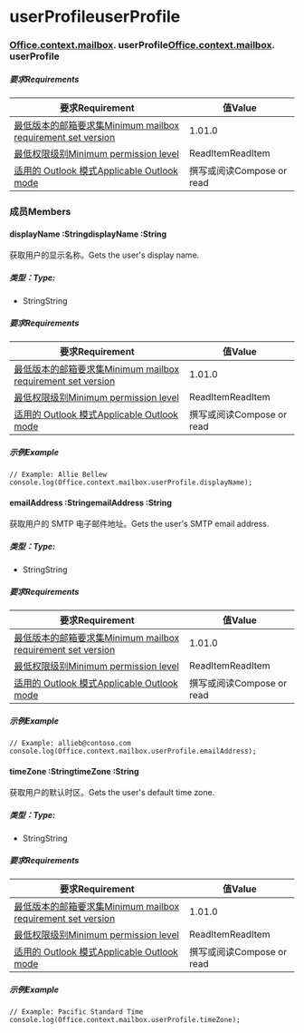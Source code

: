 
# <a name="userprofile"></a><span data-ttu-id="74852-101">userProfile</span><span class="sxs-lookup"><span data-stu-id="74852-101">userProfile</span></span>

### <span data-ttu-id="74852-p101">[Office](Office.md)[.context](Office.context.md)[.mailbox](Office.context.mailbox.md). userProfile</span><span class="sxs-lookup"><span data-stu-id="74852-p101">[Office](Office.md)[.context](Office.context.md)[.mailbox](Office.context.mailbox.md). userProfile</span></span>

##### <a name="requirements"></a><span data-ttu-id="74852-104">要求</span><span class="sxs-lookup"><span data-stu-id="74852-104">Requirements</span></span>

|<span data-ttu-id="74852-105">要求</span><span class="sxs-lookup"><span data-stu-id="74852-105">Requirement</span></span>| <span data-ttu-id="74852-106">值</span><span class="sxs-lookup"><span data-stu-id="74852-106">Value</span></span>|
|---|---|
|[<span data-ttu-id="74852-107">最低版本的邮箱要求集</span><span class="sxs-lookup"><span data-stu-id="74852-107">Minimum mailbox requirement set version</span></span>](/javascript/office/requirement-sets/outlook-api-requirement-sets)| <span data-ttu-id="74852-108">1.0</span><span class="sxs-lookup"><span data-stu-id="74852-108">1.0</span></span>|
|[<span data-ttu-id="74852-109">最低权限级别</span><span class="sxs-lookup"><span data-stu-id="74852-109">Minimum permission level</span></span>](https://docs.microsoft.com/outlook/add-ins/understanding-outlook-add-in-permissions)| <span data-ttu-id="74852-110">ReadItem</span><span class="sxs-lookup"><span data-stu-id="74852-110">ReadItem</span></span>|
|[<span data-ttu-id="74852-111">适用的 Outlook 模式</span><span class="sxs-lookup"><span data-stu-id="74852-111">Applicable Outlook mode</span></span>](https://docs.microsoft.com/outlook/add-ins/#extension-points)| <span data-ttu-id="74852-112">撰写或阅读</span><span class="sxs-lookup"><span data-stu-id="74852-112">Compose or read</span></span>|

### <a name="members"></a><span data-ttu-id="74852-113">成员</span><span class="sxs-lookup"><span data-stu-id="74852-113">Members</span></span>

####  <a name="displayname-string"></a><span data-ttu-id="74852-114">displayName :String</span><span class="sxs-lookup"><span data-stu-id="74852-114">displayName :String</span></span>

<span data-ttu-id="74852-115">获取用户的显示名称。</span><span class="sxs-lookup"><span data-stu-id="74852-115">Gets the user's display name.</span></span>

##### <a name="type"></a><span data-ttu-id="74852-116">类型：</span><span class="sxs-lookup"><span data-stu-id="74852-116">Type:</span></span>

*   <span data-ttu-id="74852-117">String</span><span class="sxs-lookup"><span data-stu-id="74852-117">String</span></span>

##### <a name="requirements"></a><span data-ttu-id="74852-118">要求</span><span class="sxs-lookup"><span data-stu-id="74852-118">Requirements</span></span>

|<span data-ttu-id="74852-119">要求</span><span class="sxs-lookup"><span data-stu-id="74852-119">Requirement</span></span>| <span data-ttu-id="74852-120">值</span><span class="sxs-lookup"><span data-stu-id="74852-120">Value</span></span>|
|---|---|
|[<span data-ttu-id="74852-121">最低版本的邮箱要求集</span><span class="sxs-lookup"><span data-stu-id="74852-121">Minimum mailbox requirement set version</span></span>](/javascript/office/requirement-sets/outlook-api-requirement-sets)| <span data-ttu-id="74852-122">1.0</span><span class="sxs-lookup"><span data-stu-id="74852-122">1.0</span></span>|
|[<span data-ttu-id="74852-123">最低权限级别</span><span class="sxs-lookup"><span data-stu-id="74852-123">Minimum permission level</span></span>](https://docs.microsoft.com/outlook/add-ins/understanding-outlook-add-in-permissions)| <span data-ttu-id="74852-124">ReadItem</span><span class="sxs-lookup"><span data-stu-id="74852-124">ReadItem</span></span>|
|[<span data-ttu-id="74852-125">适用的 Outlook 模式</span><span class="sxs-lookup"><span data-stu-id="74852-125">Applicable Outlook mode</span></span>](https://docs.microsoft.com/outlook/add-ins/#extension-points)| <span data-ttu-id="74852-126">撰写或阅读</span><span class="sxs-lookup"><span data-stu-id="74852-126">Compose or read</span></span>|

##### <a name="example"></a><span data-ttu-id="74852-127">示例</span><span class="sxs-lookup"><span data-stu-id="74852-127">Example</span></span>

```
// Example: Allie Bellew
console.log(Office.context.mailbox.userProfile.displayName);
```

####  <a name="emailaddress-string"></a><span data-ttu-id="74852-128">emailAddress :String</span><span class="sxs-lookup"><span data-stu-id="74852-128">emailAddress :String</span></span>

<span data-ttu-id="74852-129">获取用户的 SMTP 电子邮件地址。</span><span class="sxs-lookup"><span data-stu-id="74852-129">Gets the user's SMTP email address.</span></span>

##### <a name="type"></a><span data-ttu-id="74852-130">类型：</span><span class="sxs-lookup"><span data-stu-id="74852-130">Type:</span></span>

*   <span data-ttu-id="74852-131">String</span><span class="sxs-lookup"><span data-stu-id="74852-131">String</span></span>

##### <a name="requirements"></a><span data-ttu-id="74852-132">要求</span><span class="sxs-lookup"><span data-stu-id="74852-132">Requirements</span></span>

|<span data-ttu-id="74852-133">要求</span><span class="sxs-lookup"><span data-stu-id="74852-133">Requirement</span></span>| <span data-ttu-id="74852-134">值</span><span class="sxs-lookup"><span data-stu-id="74852-134">Value</span></span>|
|---|---|
|[<span data-ttu-id="74852-135">最低版本的邮箱要求集</span><span class="sxs-lookup"><span data-stu-id="74852-135">Minimum mailbox requirement set version</span></span>](/javascript/office/requirement-sets/outlook-api-requirement-sets)| <span data-ttu-id="74852-136">1.0</span><span class="sxs-lookup"><span data-stu-id="74852-136">1.0</span></span>|
|[<span data-ttu-id="74852-137">最低权限级别</span><span class="sxs-lookup"><span data-stu-id="74852-137">Minimum permission level</span></span>](https://docs.microsoft.com/outlook/add-ins/understanding-outlook-add-in-permissions)| <span data-ttu-id="74852-138">ReadItem</span><span class="sxs-lookup"><span data-stu-id="74852-138">ReadItem</span></span>|
|[<span data-ttu-id="74852-139">适用的 Outlook 模式</span><span class="sxs-lookup"><span data-stu-id="74852-139">Applicable Outlook mode</span></span>](https://docs.microsoft.com/outlook/add-ins/#extension-points)| <span data-ttu-id="74852-140">撰写或阅读</span><span class="sxs-lookup"><span data-stu-id="74852-140">Compose or read</span></span>|

##### <a name="example"></a><span data-ttu-id="74852-141">示例</span><span class="sxs-lookup"><span data-stu-id="74852-141">Example</span></span>

```
// Example: allieb@contoso.com
console.log(Office.context.mailbox.userProfile.emailAddress);
```

####  <a name="timezone-string"></a><span data-ttu-id="74852-142">timeZone :String</span><span class="sxs-lookup"><span data-stu-id="74852-142">timeZone :String</span></span>

<span data-ttu-id="74852-143">获取用户的默认时区。</span><span class="sxs-lookup"><span data-stu-id="74852-143">Gets the user's default time zone.</span></span>

##### <a name="type"></a><span data-ttu-id="74852-144">类型：</span><span class="sxs-lookup"><span data-stu-id="74852-144">Type:</span></span>

*   <span data-ttu-id="74852-145">String</span><span class="sxs-lookup"><span data-stu-id="74852-145">String</span></span>

##### <a name="requirements"></a><span data-ttu-id="74852-146">要求</span><span class="sxs-lookup"><span data-stu-id="74852-146">Requirements</span></span>

|<span data-ttu-id="74852-147">要求</span><span class="sxs-lookup"><span data-stu-id="74852-147">Requirement</span></span>| <span data-ttu-id="74852-148">值</span><span class="sxs-lookup"><span data-stu-id="74852-148">Value</span></span>|
|---|---|
|[<span data-ttu-id="74852-149">最低版本的邮箱要求集</span><span class="sxs-lookup"><span data-stu-id="74852-149">Minimum mailbox requirement set version</span></span>](/javascript/office/requirement-sets/outlook-api-requirement-sets)| <span data-ttu-id="74852-150">1.0</span><span class="sxs-lookup"><span data-stu-id="74852-150">1.0</span></span>|
|[<span data-ttu-id="74852-151">最低权限级别</span><span class="sxs-lookup"><span data-stu-id="74852-151">Minimum permission level</span></span>](https://docs.microsoft.com/outlook/add-ins/understanding-outlook-add-in-permissions)| <span data-ttu-id="74852-152">ReadItem</span><span class="sxs-lookup"><span data-stu-id="74852-152">ReadItem</span></span>|
|[<span data-ttu-id="74852-153">适用的 Outlook 模式</span><span class="sxs-lookup"><span data-stu-id="74852-153">Applicable Outlook mode</span></span>](https://docs.microsoft.com/outlook/add-ins/#extension-points)| <span data-ttu-id="74852-154">撰写或阅读</span><span class="sxs-lookup"><span data-stu-id="74852-154">Compose or read</span></span>|

##### <a name="example"></a><span data-ttu-id="74852-155">示例</span><span class="sxs-lookup"><span data-stu-id="74852-155">Example</span></span>

```
// Example: Pacific Standard Time
console.log(Office.context.mailbox.userProfile.timeZone);
```